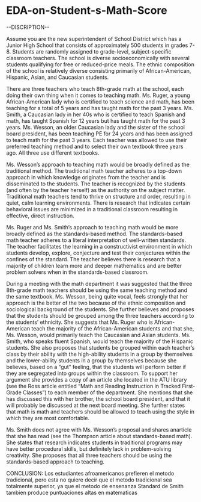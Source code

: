 # EDA-on-Student-s-Math-Score

--DISCRIPTION--

Assume you are the new superintendent of School District which has a Junior High School that consists of approximately 500 students in grades 7-8. Students are randomly assigned to grade-level, subject-specific classroom teachers. The school is diverse socioeconomically with several students qualifying for free or reduced-price meals. The ethnic composition of the school is relatively diverse consisting primarily of African-American, Hispanic, Asian, and Caucasian students.

There are three teachers who teach 8th-grade math at the school, each doing their own thing when it comes to teaching math. Ms. Ruger, a young African-American lady who is certified to teach science and math, has been teaching for a total of 5 years and has taught math for the past 3 years. Ms. Smith, a Caucasian lady in her 40s who is certified to teach Spanish and math, has taught Spanish for 12 years but has taught math for the past 3 years. Ms. Wesson, an older Caucasian lady and the sister of the school board president, has been teaching PE for 24 years and has been assigned to teach math for the past 3 years. Each teacher was allowed to use their preferred teaching method and to select their own textbook three years ago. All three use different textbooks.

Ms. Wesson’s approach to teaching math would be broadly defined as the traditional method. The traditional math teacher adheres to a top-down approach in which knowledge originates from the teacher and is disseminated to the students. The teacher is recognized by the students (and often by the teacher herself) as the authority on the subject matter. Traditional math teachers tend to thrive on structure and order, resulting in quiet, calm learning environments. There is research that indicates certain behavioral issues are minimized in a traditional classroom resulting in effective, direct instruction.

Ms. Ruger and Ms. Smith’s approach to teaching math would be more broadly defined as the standards-based method. The standards-based math teacher adheres to a literal interpretation of well-written standards. The teacher facilitates the learning in a constructivist environment in which students develop, explore, conjecture and test their conjectures within the confines of the standard. The teacher believes there is research that a majority of children learn more and deeper mathematics and are better problem solvers when in the standards-based classroom.

During a meeting with the math department it was suggested that the three 8th-grade math teachers should be using the same teaching method and the same textbook. Ms. Wesson, being quite vocal, feels strongly that her approach is the better of the two because of the ethnic composition and sociological background of the students. She further believes and proposes that the students should be grouped among the three teachers according to the students’ ethnicity. She suggests that Ms. Ruger who is African-American teach the majority of the African-American students and that she, Ms. Wesson, would primarily teach the Caucasian and Asian students. Ms. Smith, who speaks fluent Spanish, would teach the majority of the Hispanic students. She also proposes that students be grouped within each teacher’s class by their ability with the high-ability students in a group by themselves and the lower-ability students in a group by themselves because she believes, based on a “gut” feeling, that the students will perform better if they are segregated into groups within the classroom. To support her argument she provides a copy of an article she located in the ATU library (see the Ross article entitled “Math and Reading Instruction in Tracked First-Grade Classes”) to each member of the department. She mentions that she has discussed this with her brother, the school board president, and that it will probably be discussed at the next board meeting. She further states that math is math and teachers should be allowed to teach using the style in which they are most comfortable.

Ms. Smith does not agree with Ms. Wesson’s proposal and shares anarticle that she has read (see the Thompson article about standards-based math). She states that research indicates students in traditional programs may have better procedural skills, but definitely lack in problem-solving creativity. She proposes that all three teachers should be using the standards-based approach to teaching.



CONCLUSION: Los estudiantes afroamericanos prefieren el metodo tradicional, pero esta no quiere decir que el metodo tradicional sea totalmente superior, ya que el metodo de ensenanza Standard de Smith tambien produce puntuaciones altas en matematicas 

	
